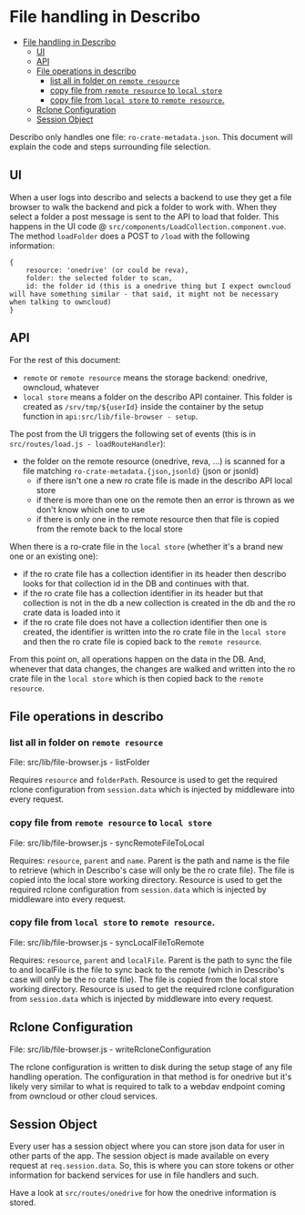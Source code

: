 # File handling in Describo

- [File handling in Describo](#file-handling-in-describo)
  - [UI](#ui)
  - [API](#api)
  - [File operations in describo](#file-operations-in-describo)
    - [list all in folder on `remote resource`](#list-all-in-folder-on-remote-resource)
    - [copy file from `remote resource` to `local store`](#copy-file-from-remote-resource-to-local-store)
    - [copy file from `local store` to `remote resource`.](#copy-file-from-local-store-to-remote-resource)
  - [Rclone Configuration](#rclone-configuration)
  - [Session Object](#session-object)

Describo only handles one file: `ro-crate-metadata.json`. This document will explain the code and
steps surrounding file selection.

## UI

When a user logs into describo and selects a backend to use they get a file browser to walk the
backend and pick a folder to work with. When they select a folder a post message is sent to the API
to load that folder. This happens in the UI code @ `src/components/LoadCollection.component.vue`.
The method `loadFolder` does a POST to `/load` with the following information:

```
{
    resource: 'onedrive' (or could be reva),
    folder: the selected folder to scan,
    id: the folder id (this is a onedrive thing but I expect owncloud will have something similar - that said, it might not be necessary when talking to owncloud)
}
```

## API

For the rest of this document:

-   `remote` or `remote resource` means the storage backend: onedrive, owncloud, whatever
-   `local store` means a folder on the describo API container. This folder is created as
    `/srv/tmp/${userId}` inside the container by the setup function in
    `api:src/lib/file-browser - setup`.

The post from the UI triggers the following set of events (this is in
`src/routes/load.js - loadRouteHandler`):

-   the folder on the remote resource (onedrive, reva, ...) is scanned for a file matching
    `ro-crate-metadata.{json,jsonld}` (json or jsonld)
    -   if there isn't one a new ro crate file is made in the describo API local store
    -   if there is more than one on the remote then an error is thrown as we don't know which one
        to use
    -   if there is only one in the remote resource then that file is copied from the remote back to
        the local store

When there is a ro-crate file in the `local store` (whether it's a brand new one or an existing
one):

-   if the ro crate file has a collection identifier in its header then describo looks for that
    collection id in the DB and continues with that.
-   if the ro crate file has a collection identifier in its header but that collection is not in the
    db a new collection is created in the db and the ro crate data is loaded into it
-   if the ro crate file does not have a collection identifier then one is created, the identifier
    is written into the ro crate file in the `local store` and then the ro crate file is copied back
    to the `remote resource`.

From this point on, all operations happen on the data in the DB. And, whenever that data changes,
the changes are walked and written into the ro crate file in the `local store` which is then copied
back to the `remote resource`.

## File operations in describo

### list all in folder on `remote resource`

File: src/lib/file-browser.js - listFolder

Requires `resource` and `folderPath`. Resource is used to get the required rclone configuration from
`session.data` which is injected by middleware into every request.

### copy file from `remote resource` to `local store`

File: src/lib/file-browser.js - syncRemoteFileToLocal

Requires: `resource`, `parent` and `name`. Parent is the path and name is the file to retrieve
(which in Describo's case will only be the ro crate file). The file is copied into the local store
working directory. Resource is used to get the required rclone configuration from `session.data`
which is injected by middleware into every request.

### copy file from `local store` to `remote resource`.

File: src/lib/file-browser.js - syncLocalFileToRemote

Requires: `resource`, `parent` and `localFile`. Parent is the path to sync the file to and localFile
is the file to sync back to the remote (which in Describo's case will only be the ro crate file).
The file is copied from the local store working directory. Resource is used to get the required
rclone configuration from `session.data` which is injected by middleware into every request.

## Rclone Configuration

File: src/lib/file-browser.js - writeRcloneConfiguration

The rclone configuration is written to disk during the setup stage of any file handling operation.
The configuration in that method is for onedrive but it's likely very similar to what is required to
talk to a webdav endpoint coming from owncloud or other cloud services.

## Session Object

Every user has a session object where you can store json data for user in other parts of the app.
The session object is made available on every request at `req.session.data`. So, this is where you
can store tokens or other information for backend services for use in file handlers and such.

Have a look at `src/routes/onedrive` for how the onedrive information is stored.
